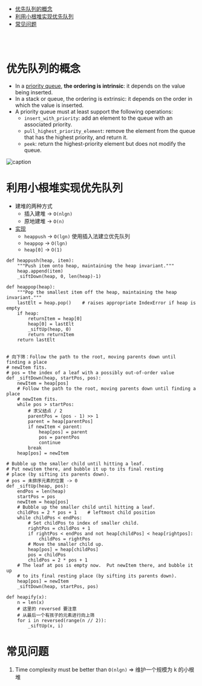 - [优先队列的概念](#优先队列的概念)
- [利用小根堆实现优先队列](#利用小根堆实现优先队列)
- [常见问题](#常见问题)

</br></br>

# 优先队列的概念
- In a [priority queue](https://en.wikipedia.org/wiki/Priority_queue#Operations), **the ordering is intrinsic**: it depends on the value being inserted.
- In a stack or queue, the ordering is extrinsic: it depends on the order in which the value is inserted.
- A priority queue must at least support the following operations:
  - `insert_with_priority`: add an element to the queue with an associated priority.
  - `pull_highest_priority_element`: remove the element from the queue that has the highest priority, and return it.
  - `peek`: return the highest-priority element but does not modify the queue.

![caption](https://cdn.programiz.com/sites/tutorial2program/files/Introduction.png)

# 利用小根堆实现优先队列
- 建堆的两种方式
  - 插入建堆 -> `O(nlgn)`
  - 原地建堆 -> `O(n)`
- [实现](https://github.com/python/cpython/blob/3.9/Lib/heapq.py)
  - `heappush` -> `O(lgn)` 使用插入法建立优先队列
  - `heappop` -> `O(lgn)`  
  - `heap[0]` -> `O(1)`
```
def heappush(heap, item):
    """Push item onto heap, maintaining the heap invariant."""
    heap.append(item)
    _siftDown(heap, 0, len(heap)-1)

def heappop(heap):
    """Pop the smallest item off the heap, maintaining the heap invariant."""
    lastElt = heap.pop()    # raises appropriate IndexError if heap is empty
    if heap:
        returnItem = heap[0]
        heap[0] = lastElt
        _siftUp(heap, 0)
        return returnItem
    return lastElt


# 向下筛：Follow the path to the root, moving parents down until finding a place
# newItem fits.
# pos = the index of a leaf with a possibly out-of-order value
def _siftDown(heap, startPos, pos):
    newItem = heap[pos]
    # Follow the path to the root, moving parents down until finding a place
    # newItem fits.
    while pos > startPos:
        # 求父结点 / 2
        parentPos = (pos - 1) >> 1
        parent = heap[parentPos]
        if newItem < parent:
            heap[pos] = parent
            pos = parentPos
            continue
        break
    heap[pos] = newItem

# Bubble up the smaller child until hitting a leaf.
# Put newitem there, and bubble it up to its final resting
# place (by sifting its parents down).
# pos = 未排序元素的位置 -> 0
def _siftUp(heap, pos):
    endPos = len(heap)
    startPos = pos
    newItem = heap[pos]
    # Bubble up the smaller child until hitting a leaf.
    childPos = 2 * pos + 1    # leftmost child position
    while childPos < endPos:
        # Set childPos to index of smaller child.
        rightPos = childPos + 1
        if rightPos < endPos and not heap[childPos] < heap[rightpos]:
            childPos = rightPos
        # Move the smaller child up.
        heap[pos] = heap[childPos]
        pos = childPos
        childPos = 2 * pos + 1
    # The leaf at pos is empty now.  Put newItem there, and bubble it up
    # to its final resting place (by sifting its parents down).
    heap[pos] = newItem
    _siftDown(heap, startPos, pos)

def heapify(x):
    n = len(x)
    # 这里的 reversed 要注意
    # 从最后一个有孩子的元素进行向上筛
    for i in reversed(range(n // 2)):
        _siftUp(x, i)
```

# 常见问题
1. Time complexity must be better than `O(nlgn)` => 维护一个规模为 k 的小根堆
